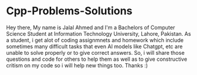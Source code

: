 # Cpp-Problems-Solutions
Hey there,
My name is Jalal Ahmed and I'm a Bachelors of Computer Science Student at Information Technology University, Lahore, Pakistan.
As a student, i get alot of coding assignmnets and homework which include sometimes many difficult tasks that even AI models like Chatgpt, etc are unable to solve properly or to give correct answers. So, i will share those questions and code for others to help them as well as to give constructive critism on my code so i will help new things too.
Thanks :)
